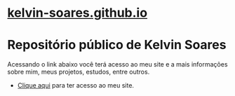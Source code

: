 # <a href="https://kelvin-soares.github.io/">kelvin-soares.github.io</a>
<h1>Repositório público de Kelvin Soares</h1>
 <p>Acessando o link abaixo você terá acesso ao meu site e a mais informações sobre mim, meus projetos, estudos, entre outros.</p>
 <ul>
   <li><a href="https://kelvin-soares.github.io/meus-projetos/meu-repositorio/index.html" target="_blank" rel="next">Clique aqui</a> para ter acesso ao meu site.</li>
 </ul>
